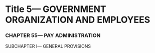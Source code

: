 
# Title 5— GOVERNMENT ORGANIZATION AND EMPLOYEES
### CHAPTER 55— PAY ADMINISTRATION

SUBCHAPTER I— GENERAL PROVISIONS
